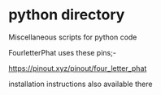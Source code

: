 # python directory

Miscellaneous scripts for python code

FourletterPhat uses these pins;-

https://pinout.xyz/pinout/four_letter_phat

installation instructions also available there
